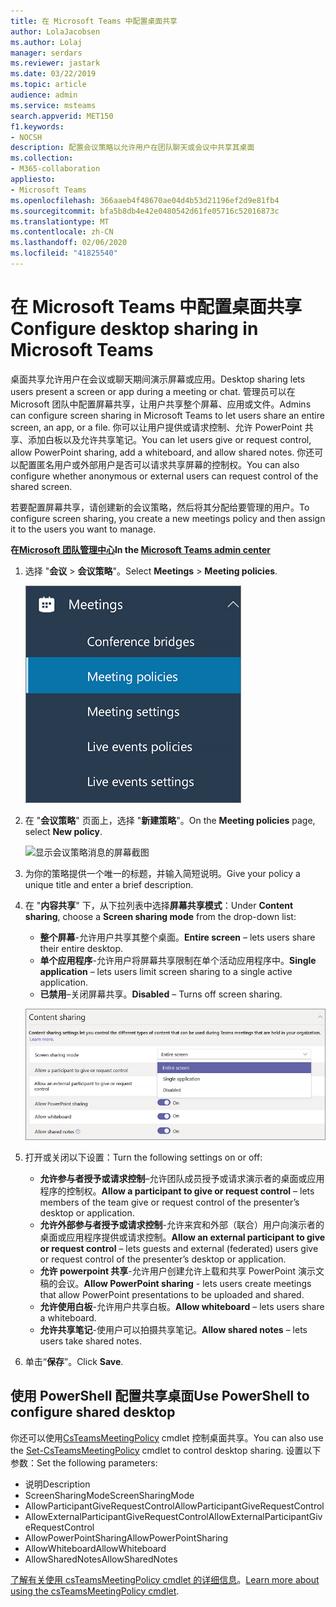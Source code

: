 ```yaml
---
title: 在 Microsoft Teams 中配置桌面共享
author: LolaJacobsen
ms.author: Lolaj
manager: serdars
ms.reviewer: jastark
ms.date: 03/22/2019
ms.topic: article
audience: admin
ms.service: msteams
search.appverid: MET150
f1.keywords:
- NOCSH
description: 配置会议策略以允许用户在团队聊天或会议中共享其桌面
ms.collection:
- M365-collaboration
appliesto:
- Microsoft Teams
ms.openlocfilehash: 366aaeb4f48670ae04d4b53d21196ef2d9e81fb4
ms.sourcegitcommit: bfa5b8db4e42e0480542d61fe05716c52016873c
ms.translationtype: MT
ms.contentlocale: zh-CN
ms.lasthandoff: 02/06/2020
ms.locfileid: "41825540"
---
```

<a name="configure-desktop-sharing-in-microsoft-teams"></a><span data-ttu-id="d8ed9-103">在 Microsoft Teams 中配置桌面共享</span><span class="sxs-lookup"><span data-stu-id="d8ed9-103">Configure desktop sharing in Microsoft Teams</span></span>
============================================

<span data-ttu-id="d8ed9-104">桌面共享允许用户在会议或聊天期间演示屏幕或应用。</span><span class="sxs-lookup"><span data-stu-id="d8ed9-104">Desktop sharing lets users present a screen or app during a meeting or chat.</span></span> <span data-ttu-id="d8ed9-105">管理员可以在 Microsoft 团队中配置屏幕共享，让用户共享整个屏幕、应用或文件。</span><span class="sxs-lookup"><span data-stu-id="d8ed9-105">Admins can configure screen sharing in Microsoft Teams to let users share an entire screen, an app, or a file.</span></span> <span data-ttu-id="d8ed9-106">你可以让用户提供或请求控制、允许 PowerPoint 共享、添加白板以及允许共享笔记。</span><span class="sxs-lookup"><span data-stu-id="d8ed9-106">You can let users give or request control, allow PowerPoint sharing, add a whiteboard, and allow shared notes.</span></span> <span data-ttu-id="d8ed9-107">你还可以配置匿名用户或外部用户是否可以请求共享屏幕的控制权。</span><span class="sxs-lookup"><span data-stu-id="d8ed9-107">You can also configure whether anonymous or external users can request control of the shared screen.</span></span>

<span data-ttu-id="d8ed9-108">若要配置屏幕共享，请创建新的会议策略，然后将其分配给要管理的用户。</span><span class="sxs-lookup"><span data-stu-id="d8ed9-108">To configure screen sharing, you create a new meetings policy and then assign it to the users you want to manage.</span></span>

<span data-ttu-id="d8ed9-109">**在[Microsoft 团队管理中心](https://admin.teams.microsoft.com/)**</span><span class="sxs-lookup"><span data-stu-id="d8ed9-109">**In the [Microsoft Teams admin center](https://admin.teams.microsoft.com/)**</span></span>

1. <span data-ttu-id="d8ed9-110">选择 "**会议** > **会议策略**"。</span><span class="sxs-lookup"><span data-stu-id="d8ed9-110">Select **Meetings** > **Meeting policies**.</span></span>

    ![显示所选会议策略的屏幕截图](media/configure-desktop-sharing-image1.png)

2. <span data-ttu-id="d8ed9-112">在 "**会议策略**" 页面上，选择 "**新建策略**"。</span><span class="sxs-lookup"><span data-stu-id="d8ed9-112">On the **Meeting policies** page, select **New policy**.</span></span>

    ![显示会议策略消息的屏幕截图](media/configure-desktop-sharing-image2.png)

3. <span data-ttu-id="d8ed9-114">为你的策略提供一个唯一的标题，并输入简短说明。</span><span class="sxs-lookup"><span data-stu-id="d8ed9-114">Give your policy a unique title and enter a brief description.</span></span>

4. <span data-ttu-id="d8ed9-115">在 "**内容共享**" 下，从下拉列表中选择**屏幕共享模式**：</span><span class="sxs-lookup"><span data-stu-id="d8ed9-115">Under **Content sharing**, choose a **Screen sharing mode** from the drop-down list:</span></span>

   - <span data-ttu-id="d8ed9-116">**整个屏幕**-允许用户共享其整个桌面。</span><span class="sxs-lookup"><span data-stu-id="d8ed9-116">**Entire screen** – lets users share their entire desktop.</span></span>
   - <span data-ttu-id="d8ed9-117">**单个应用程序**-允许用户将屏幕共享限制在单个活动应用程序中。</span><span class="sxs-lookup"><span data-stu-id="d8ed9-117">**Single application** – lets users limit screen sharing to a single active application.</span></span>
   - <span data-ttu-id="d8ed9-118">**已禁用**–关闭屏幕共享。</span><span class="sxs-lookup"><span data-stu-id="d8ed9-118">**Disabled** – Turns off screen sharing.</span></span>

    ![显示共享模式选项的屏幕截图](media/configure-desktop-sharing-image3.png)

5. <span data-ttu-id="d8ed9-120">打开或关闭以下设置：</span><span class="sxs-lookup"><span data-stu-id="d8ed9-120">Turn the following settings on or off:</span></span>

    - <span data-ttu-id="d8ed9-121">**允许参与者授予或请求控制**–允许团队成员授予或请求演示者的桌面或应用程序的控制权。</span><span class="sxs-lookup"><span data-stu-id="d8ed9-121">**Allow a participant to give or request control** – lets members of the team give or request control of the presenter’s desktop or application.</span></span>
    - <span data-ttu-id="d8ed9-122">**允许外部参与者授予或请求控制**-允许来宾和外部（联合）用户向演示者的桌面或应用程序提供或请求控制。</span><span class="sxs-lookup"><span data-stu-id="d8ed9-122">**Allow an external participant to give or request control** – lets guests and external (federated) users give or request control of the presenter’s desktop or application.</span></span>
    - <span data-ttu-id="d8ed9-123">**允许 powerpoint 共享**-允许用户创建允许上载和共享 PowerPoint 演示文稿的会议。</span><span class="sxs-lookup"><span data-stu-id="d8ed9-123">**Allow PowerPoint sharing** - lets users create meetings that allow PowerPoint presentations to be uploaded and shared.</span></span>
    - <span data-ttu-id="d8ed9-124">**允许使用白板**-允许用户共享白板。</span><span class="sxs-lookup"><span data-stu-id="d8ed9-124">**Allow whiteboard** – lets users share a whiteboard.</span></span>
    - <span data-ttu-id="d8ed9-125">**允许共享笔记**-使用户可以拍摄共享笔记。</span><span class="sxs-lookup"><span data-stu-id="d8ed9-125">**Allow shared notes** – lets users take shared notes.</span></span>

6. <span data-ttu-id="d8ed9-126">单击“**保存**”。</span><span class="sxs-lookup"><span data-stu-id="d8ed9-126">Click **Save**.</span></span>

## <a name="use-powershell-to-configure-shared-desktop"></a><span data-ttu-id="d8ed9-127">使用 PowerShell 配置共享桌面</span><span class="sxs-lookup"><span data-stu-id="d8ed9-127">Use PowerShell to configure shared desktop</span></span>

<span data-ttu-id="d8ed9-128">你还可以使用[CsTeamsMeetingPolicy](https://docs.microsoft.com/powershell/module/skype/set-csteamsmeetingpolicy?view=skype-ps) cmdlet 控制桌面共享。</span><span class="sxs-lookup"><span data-stu-id="d8ed9-128">You can also use the [Set-CsTeamsMeetingPolicy](https://docs.microsoft.com/powershell/module/skype/set-csteamsmeetingpolicy?view=skype-ps) cmdlet to control desktop sharing.</span></span> <span data-ttu-id="d8ed9-129">设置以下参数：</span><span class="sxs-lookup"><span data-stu-id="d8ed9-129">Set the following parameters:</span></span>

- <span data-ttu-id="d8ed9-130">说明</span><span class="sxs-lookup"><span data-stu-id="d8ed9-130">Description</span></span>
- <span data-ttu-id="d8ed9-131">ScreenSharingMode</span><span class="sxs-lookup"><span data-stu-id="d8ed9-131">ScreenSharingMode</span></span>
- <span data-ttu-id="d8ed9-132">AllowParticipantGiveRequestControl</span><span class="sxs-lookup"><span data-stu-id="d8ed9-132">AllowParticipantGiveRequestControl</span></span>
- <span data-ttu-id="d8ed9-133">AllowExternalParticipantGiveRequestControl</span><span class="sxs-lookup"><span data-stu-id="d8ed9-133">AllowExternalParticipantGiveRequestControl</span></span>
- <span data-ttu-id="d8ed9-134">AllowPowerPointSharing</span><span class="sxs-lookup"><span data-stu-id="d8ed9-134">AllowPowerPointSharing</span></span>
- <span data-ttu-id="d8ed9-135">AllowWhiteboard</span><span class="sxs-lookup"><span data-stu-id="d8ed9-135">AllowWhiteboard</span></span>
- <span data-ttu-id="d8ed9-136">AllowSharedNotes</span><span class="sxs-lookup"><span data-stu-id="d8ed9-136">AllowSharedNotes</span></span>

<span data-ttu-id="d8ed9-137">[了解有关使用 csTeamsMeetingPolicy cmdlet 的详细信息](https://docs.microsoft.com/powershell/module/skype/set-csteamsmeetingpolicy?view=skype-ps)。</span><span class="sxs-lookup"><span data-stu-id="d8ed9-137">[Learn more about using the csTeamsMeetingPolicy cmdlet](https://docs.microsoft.com/powershell/module/skype/set-csteamsmeetingpolicy?view=skype-ps).</span></span>

